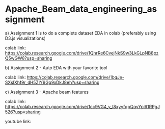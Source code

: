 # Apache_Beam_data_engineering_assignment

a) Assignment 1 is to do a complete dataset EDA in colab (preferably using D3.js visualizations)

colab link: https://colab.research.google.com/drive/1QhrRe6CvejNkS9w3LkGLpNB8pzQ5wGW8?usp=sharing

b) Assignment 2 - Auto EDA with your favorite tool

colab link: https://colab.research.google.com/drive/1bqJe-SXsIXhf9r_dH5ZIY9Gg9xDkJ8eh?usp=sharing

c) Assignment 3 - Apache beam features

colab link: https://colab.research.google.com/drive/1cc9VG4_y_I8xyyfqpQqvYpl61RPgJ526?usp=sharing

youtube link: 
